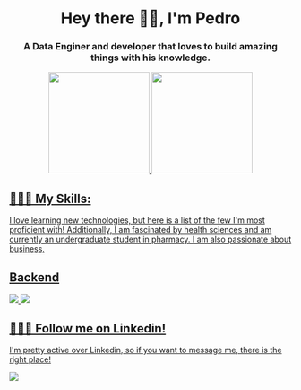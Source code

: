<h1 align="center">Hey there 👋🏻, I'm Pedro</h1>
<h3 align="center">A Data Enginer and developer that loves to build amazing things with his knowledge.</h3>

<div align="center">
  <a href="https://github.com/ppmferreira" />
  <img height="180em" src="https://github-readme-stats.vercel.app/api?username=ppmferreira&show_icons=true&theme=dracula&include_all_commits=true&count_private=true"/>
  <img height="180em" src="https://github-readme-stats.vercel.app/api/top-langs/?username=ppmferreira&layout=compact&langs_count=7&theme=dracula"/>
</div>
<div style="display: inline_block">
  <h2>👨🏽‍💻 My Skills:</h2>
  <p>I love learning new technologies, but here is a list of the few I'm most proficient with! Additionally, I am fascinated by health sciences and am currently an undergraduate student in pharmacy. I am also passionate about business.</p>
</div>


<!--
## Front-End  
![](https://img.shields.io/badge/React-20232A?style=for-the-badge&logo=python&logoColor=61DAFB)
![](https://img.shields.io/badge/Next.js-000000?style=for-the-badge&logo=nextdotjs&logoColor=FFFFFF)
![](https://img.shields.io/badge/TypeScript-007ACC?style=for-the-badge&logo=typescript&logoColor=white)
![](https://img.shields.io/badge/Redux-593D88?style=for-the-badge&logo=redux&logoColor=white)
![](https://img.shields.io/badge/Tailwind_CSS-38B2AC?style=for-the-badge&logo=tailwind-css&logoColor=white)
![](https://img.shields.io/badge/CSS3-1572B6?style=for-the-badge&logo=css3&logoColor=white)<br/>

## Mobile
![](https://img.shields.io/badge/React_Native-20232A?style=for-the-badge&logo=react&logoColor=61DAFB)
![](https://img.shields.io/badge/Expo-000000?style=for-the-badge&logo=expo&logoColor=FFFFFF)
-->
## Backend
<!--![](https://img.shields.io/badge/Node.js-339933?style=for-the-badge&logo=nodedotjs&logoColor=white)
![](https://img.shields.io/badge/Express.js-000000?style=for-the-badge&logo=express&logoColor=white)
![](https://img.shields.io/badge/MongoDB-4EA94B?style=for-the-badge&logo=mongodb&logoColor=white)
![](https://img.shields.io/badge/MySQL-007ACC?style=for-the-badge&logo=mysql&logoColor=white)-->
![](https://img.shields.io/badge/postgres-%23316192.svg?style=for-the-badge&logo=postgresql&logoColor=white)
![](https://img.shields.io/badge/Python-ffca12?style=for-the-badge&logo=Python&logoColor=black)

<div>
  <h2> 🏃🏽‍♂️ Follow me on Linkedin!</h2>
  <p>I'm pretty active over Linkedin, so if you want to message me, there is the right place!</p>
</div>

<a href="https://www.linkedin.com/in/ppmferreira/" target="_blank"><img src="https://img.shields.io/badge/-LinkedIn-%230077B5?style=for-the-badge&logo=linkedin&logoColor=white" target="_blank"></a> 
